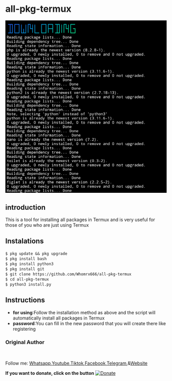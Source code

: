 # all-pkg-termux
![Xdorking preview](all-pkg-termux.png)

## introduction
This is a tool for installing all packages in Termux and is very useful for those of you who are just using Termux

## Instalations
```
$ pkg update && pkg upgrade
$ pkg install bash
$ pkg install python3
$ pkg install git
$ git clone https://github.com/Whomrx666/all-pkg-termux
$ cd all-pkg-termux
$ python3 install.py
```

## Instructions
- **for using**:Follow the installation method as above and the script will automatically install all packages in Termux
- **password**:You can fill in the new password that you will create there like registering

### Original Author
<a href="https://github.com/Whomrx666"><img src="https://img.shields.io/badge/Original-Author-brightgreen.svg" alt=""/></a>

Follow me: [Whatsapp](https://wa.me/6287855190571),[Youtube](https://youtube.com/@whomrx666),[Tiktok](https://www.tiktok.com/@whomr.x),[Facebook](https://www.facebook.com/whomrx.666),[Telegram](https://t.me/@Whomr_X),&[Website](https://whomrxhackers.blogspot.com/)

**If you want to donate, click on the button**
<a href="https://saweria.co/whomrx"><img title="Donate" src="https://img.shields.io/badge/Donate-allpackage termux-yellow?style=for-the-badge&logo=github"></a>

